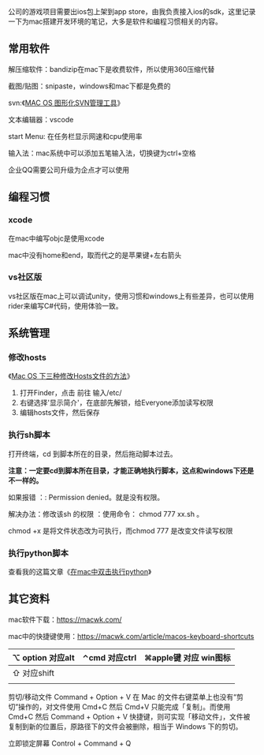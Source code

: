 公司的游戏项目需要出ios包上架到app store，由我负责接入ios的sdk，这里记录一下为mac搭建开发环境的笔记，大多是软件和编程习惯相关的内容。

## 常用软件

解压缩软件：bandizip在mac下是收费软件，所以使用360压缩代替

截图/贴图：snipaste，windows和mac下都是免费的

svn:《[MAC OS 图形化SVN管理工具](https://www.cnblogs.com/zhaoqingqing/p/3715941.html)》

文本编辑器：vscode

start Menu: 在任务栏显示网速和cpu使用率

输入法：mac系统中可以添加五笔输入法，切换键为ctrl+空格

企业QQ需要公司升级为企点才可以使用

## 编程习惯

### xcode

在mac中编写objc是使用xcode

mac中没有home和end，取而代之的是苹果键+左右箭头

### vs社区版

vs社区版在mac上可以调试unity，使用习惯和windows上有些差异，也可以使用rider来编写C#代码，使用体验一致。

## 系统管理

### 修改hosts

《[Mac OS 下三种修改Hosts文件的方法](https://blog.csdn.net/qq_41162289/article/details/80239468)》

1. 打开Finder，点击 前往 输入/etc/
2. 右键选择'显示简介'，在底部先解锁，给Everyone添加读写权限
3. 编辑hosts文件，然后保存

### 执行sh脚本

打开终端，cd 到脚本所在的目录，然后拖动脚本过去。

**注意：一定要cd到脚本所在目录，才能正确地执行脚本，这点和windows下还是不一样的。**

如果报错 ：: Permission denied。就是没有权限。

解决办法：修改该sh 的权限 ：使用命令： chmod 777 xx.sh 。

chmod +x 是将文件状态改为可执行，而chmod 777 是改变文件读写权限

### 执行python脚本

查看我的这篇文章《[在mac中双击执行python](https://www.cnblogs.com/zhaoqingqing/p/14545453.html)》



## 其它资料

mac软件下载：https://macwk.com/

mac中的快捷键使用：https://macwk.com/article/macos-keyboard-shortcuts

| ⌥ option 对应alt | ⌃cmd 对应ctrl | ⌘apple键 对应 win图标 |
| ---------------- | ------------- | --------------------- |
| ⇧ 对应shift      |               |                       |
|                  |               |                       |

剪切/移动文件 Command + Option + V
在 Mac 的文件右键菜单上也没有“剪切”操作的，对文件使用 Cmd+C 然后 Cmd+V 只能完成「复制」。而使用 Cmd+C 然后 Command + Option + V 快捷键，则可实现「移动文件」，文件被复制到新的位置后，原路径下的文件会被删除，相当于 Windows 下的剪切。

立即锁定屏幕 Control + Command + Q